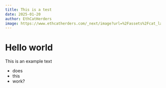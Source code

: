 ```yaml
---
title: This is a test
date: 2025-01-20
author: EthCatHerders
image: https://www.ethcatherders.com/_next/image?url=%2Fassets%2Fcat_laptop.png&w=1080&q=75
---
```


# Hello world
This is an example text
- does
- this
- work?